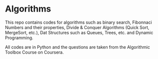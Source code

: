 # Algorithms

This repo contains codes for algorithms such as binary search, Fibonnaci Numbers and their properties, Divide & Conquer Algorithms (Quick Sort, MergeSort, etc.), Dat Structures such as Queues, Trees, etc. and Dynamic Programming.

All codes are in Python and the questions are taken from the Algorithmic Toolbox Course on Coursera. 
